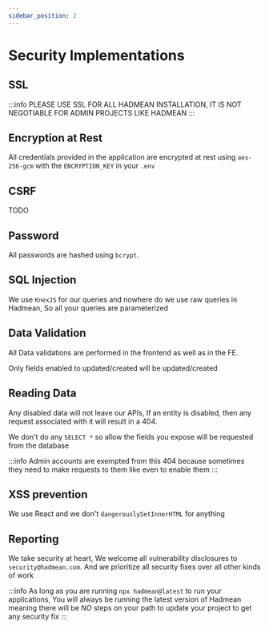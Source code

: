 ```yaml
---
sidebar_position: 2
---
```


# Security Implementations

## SSL
:::info
  PLEASE USE SSL FOR ALL HADMEAN INSTALLATION, IT IS NOT NEGOTIABLE FOR ADMIN PROJECTS LIKE HADMEAN
:::

## Encryption at Rest

All credentials provided in the application are encrypted at rest using `aes-256-gcm` with the `ENCRYPTION_KEY` in your `.env`

## CSRF 
TODO

## Password 
All passwords are hashed using `bcrypt`.

## SQL Injection
We use `KnexJS` for our queries and nowhere do we use raw queries in Hadmean, So all your queries are parameterized

## Data Validation
All Data validations are performed in the frontend as well as in the FE.

Only fields enabled to updated/created will be updated/created

## Reading Data
Any disabled data will not leave our APIs, If an entity is disabled, then any request associated with it will result in a 404.

We don't do any `SELECT *` so allow the fields you expose will be requested from the database

:::info
Admin accounts are exempted from this 404 because sometimes they need to make requests to them like even to enable them
:::

## XSS prevention
We use React and we don't `dangerouslySetInnerHTML` for anything

## Reporting
We take security at heart, We welcome all vulnerability disclosures to `security@hadmean.com`. And we prioritize all security fixes over all other kinds of work

:::info
As long as you are running `npx hadmean@latest` to run your applications, You will always be running the latest version of Hadmean meaning there will be *NO* steps on your path to update your project to get any security fix 
:::